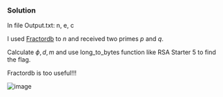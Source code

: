 ### Solution

In file Output.txt: n, e, c

I used [Fractordb](http://factordb.com/) to $n$ and received two primes $p$ and $q$.

Calculate $\phi, d, m$ and use long_to_bytes function like RSA Starter 5 to find the flag.

Fractordb is too useful!!!

![image](https://user-images.githubusercontent.com/126962960/233799358-0d246cbc-87e9-4668-8d53-9cb0115fbca3.png)
